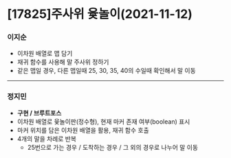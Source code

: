 # [17825]주사위 윷놀이(2021-11-12)

### 이지순
 * 이차원 배열로 맵 담기
 * 재귀 함수를 사용해 말 주사위 정하기
 * 같은 맵일 경우, 다른 맵일때 25, 30, 35, 40의 수일때 확인해서 말 이동
---
### 정지민
* **구현 / 브루트포스**
* 이차원 배열로 윷놀이판(정수형), 현재 마커 존재 여부(boolean) 표시
* 마커 위치를 담은 이차원 배열을 활용, 재귀 함수 호출
* 4개의 말을 차례로 반복
  * 25번으로 가는 경우 / 도착하는 경우 / 그 외의 경우로 나누어 말 이동
